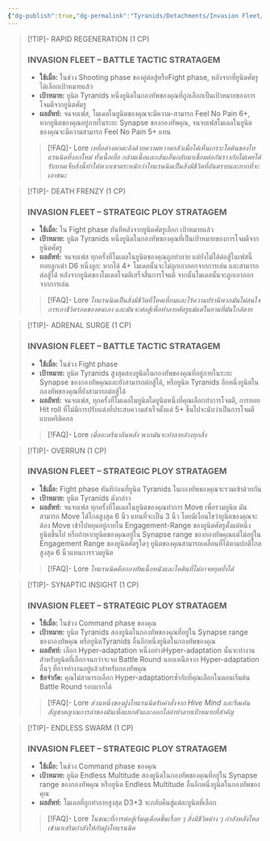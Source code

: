 ```yaml
---
{"dg-publish":true,"dg-permalink":"Tyranids/Detachments/Invasion Fleet/Stratagems","permalink":"/Tyranids/Detachments/Invasion Fleet/Stratagems/","created":"2023-12-16T04:35:42.239+07:00","updated":"2023-12-14T19:23:38.049+07:00"}
---
```


> [!TIP]- RAPID REGENERATION (1 CP)
> ### INVASION FLEET – BATTLE TACTIC STRATAGEM
> - **ใช้เมื่อ:** ในช่วง Shooting phase ของคู่ต่อสู้หรือFight phase, หลังจากที่ยูนิตศัตรูได้เลือกเป้าหมายแล้ว
> - **เป้าหมาย:** ยูนิต Tyranids หนึ่งยูนิตในกองทัพของคุณที่ถูกเลือกเป็นเป้าหมายของการโจมตีจากยูนิตศัตรู
> - **ผลลัพท์:** จนจบเฟส, โมเดลในยูนิตของคุณจะมีความ-สามารถ Feel No Pain 6+, หากยูนิตของคุณอยู่ภายในระยะ Synapse ของกองทัพคุณ, จนจบเฟสโมเดลในยูนิตของคุณจะมีความสามารถ Feel No Pain 5+ แทน
> > [!FAQ]- Lore
> > *เหยื่อต่างตกตะลึงด้วยความหวาดกลัวเมื่อได้เห็นเกราะไคตินของไทแรนนิดที่งอกใหม่ ทั้งเนื้อเยื่อ กล้ามเนื้อและเส้นเอ็นกลับมาเชื่อมต่อกันราวกับไม่เคยได้รับบาดเจ็บสิ่งนี้ทําให้พวกเขาตระหนักว่าไทแรนนิดเป็นสิ่งมีชีวิตที่อันตรายและยากที่จะเอาชนะ*

> [!TIP]- DEATH FRENZY (1 CP)
> ### INVASION FLEET – STRATEGIC PLOY STRATAGEM
> - **ใช้เมื่อ:** ใน Fight phase ทันทีหลังจากยูนิตศัตรูเลือก
เป้าหมายแล้ว
> - **เป้าหมาย:** ยูนิต Tyranids หนึ่งยูนิตในกองทัพของคุณที่เป็นเป้าหมายของการโจมตีจากยูนิตศัตรู
> - **ผลลัพท์:** จนจบเฟส ทุกครั้งที่โมเดลในยูนิตของคุณถูกทําลาย แต่ยังไม่ได้ต่อสู้ในเฟสนี้ ทอยลูกเต๋า D6 หนึ่งลูก: หากได้ 4+ โมเดลนั้นจะไม่ถูกเอาออกจากการเล่น และสามารถต่อสู้ได้ หลังจากยูนิตของโมเดลโจมตีเสร็จสิ้นการโจมตี จากนั้นโมเดลนั้นจะถูกเอาออกจากการเล่น
> > [!FAQ]- Lore
> > *ไทแรนนิดเป็นสิ่งมีชีวิตที่โหดเหี้ยมและไร้ความปรานีพวกมันไม่สนใจการเอาชีวิตรอดของตนเอง และมันจะต่อสู้เพื่อทําลายศัตรูแม้แต่ในยามที่มันใกล้ตาย*

> [!TIP]- ADRENAL SURGE (1 CP)
> ### INVASION FLEET – BATTLE TACTIC STRATAGEM
> - **ใช้เมื่อ:** ในช่วง Fight phase
> - **เป้าหมาย:** ยูนิต Tyranids สูงสุดสองยูนิตในกองทัพของคุณที่อยู่ภายในระยะ Synapse ของกองทัพคุณและยังสามารถต่อสู้ได้, หรือยูนิต Tyranids อีกหนึ่งยูนิตในกองทัพของคุณที่ยังสามารถต่อสู้ได้
> - **ผลลัพท์:** จนจบเฟส, ทุกครั้งที่โมเดลในยูนิตใดยูนิตหนึ่งที่คุณเลือกทําการโจมตี, การทอย Hit roll ที่ไม่มีการปรับแต่งที่ประสบความสําเร็จตั้งแต่ 5+ ขึ้นไปจะนับว่าเป็นการโจมตีแบบคริติคอล
> > [!FAQ]- Lore
> > *เมื่ออะดรีนาลีนหลั่ง พวกมันจะทําลายล้างทุกสิ่ง*

> [!TIP]- OVERRUN (1 CP)
> ### INVASION FLEET – STRATEGIC PLOY STRATAGEM
> - **ใช้เมื่อ:** Fight phase ทันทีก่อนที่ยูนิต Tyranids ในกองทัพของคุณจะรวมเข้าด้วยกัน
> - **เป้าหมาย:** ยูนิต Tyranids ดังกล่าว
> - **ผลลัพท์:** จนจบเฟส ทุกครั้งที่โมเดลในยูนิตของคุณทําการ Move เพื่อรวมยูนิต มันสามารถ Move ได้ไกลสูงสุด 6 นิ้ว แทนที่จะเป็น 3 นิ้ว โดยมีเงื่อนไขว่ายูนิตของคุณจะต้อง Move เข้าไปหยุดอยู่ภายใน Engagement-Range ของยูนิตศัตรูตั้งแต่หนึ่งยูนิตขึ้นไป หรือถ้าหากยูนิตของคุณอยู่ใน Synapse range ของกองทัพคุณแต่ไม่อยู่ใน Engagement Range ของยูนิตศัตรูใดๆ ยูนิตของคุณสามารถเคลื่อนที่ได้ตามปกติไกลสูงสุด 6 นิ้วแทนการรวมยูนิต
> > [!FAQ]- Lore
> > *ไทแรนนิดคือกองทัพเนื้อหนังและไคตินที่ไม่อาจหยุดยั้งได้*

> [!TIP]- SYNAPTIC INSIGHT (1 CP)
> ### INVASION FLEET – STRATEGIC PLOY STRATAGEM
> - **ใช้เมื่อ:** ในช่วง Command phase ของคุณ
> - **เป้าหมาย:** ยูนิต Tyranids สองยูนิตในกองทัพของคุณที่อยู่ใน Synapse range ของกองทัพคุณ หรือยูนิตTyranids อื่นอีกหนึ่งยูนิตในกองทัพของคุณ
> - **ผลลัพท์:** เลือก Hyper-adaptation หนึ่งอย่างHyper-adaptation นั้นจะทํางานสําหรับยูนิตที่เลือกจนกว่าจะจบ Battle Round นอกเหนือจาก Hyper-adaptation อื่นๆ ที่อาจทํางานอยู่แล้วสําหรับกองทัพคุณ
> - **ข้อจํากัด:** คุณไม่สามารถเลือก Hyper-adaptationซ้ำกับที่คุณเลือกในตอนเริ่มต้น Battle Round รอบแรกได้
> > [!FAQ]- Lore
> > *ส่วนหนึ่งของฝูงไทแรนนิดรับคําสั่งจาก Hive Mind และรีดเค้นสัญชาตญาณการล่าของมันเพื่อแยกตัวและออกไล่ล่าทําลายเป้าหมายที่สําคัญ*

> [!TIP]- ENDLESS SWARM (1 CP)
> ### INVASION FLEET – STRATEGIC PLOY STRATAGEM
> - **ใช้เมื่อ:** ในช่วง Command phase ของคุณ
> - **เป้าหมาย:** ยูนิต Endless Multitude สองยูนิตในกองทัพของคุณที่อยู่ใน Synapse range ของกองทัพคุณ หรือยูนิต Endless Multitude อื่นอีกหนึ่งยูนิตในกองทัพของคุณ
> - **ผลลัพท์:** โมเดลที่ถูกทําลายสูงสุด D3+3 จะกลับคืนสู่แต่ละยูนิตที่เลือก
> > [!FAQ]- Lore
> > *ในขณะที่การต่อสู้เริ่มดุเดือดขึ้นเรื่อย ๆ สิ่งมีชีวิตต่าง ๆ กําลังหลั่งไหลเข้ามาเสริมกําลังให้กับฝูงไทแรนนิด*